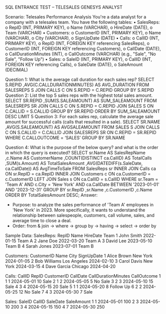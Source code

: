 SQL ENTRANCE TEST – TELESALES GENESYS ANALYST


Scenario: Telesales Performance Analysis
You're a data analyst for a company with a telesales team. You have the following tables:
•	SalesReps: 
o	RepID (INT, PRIMARY KEY), 
o	Name (VARCHAR), 
o	HireDate (DATE), 
o	Team (VARCHAR)
•	Customers: 
o	CustomerID (INT, PRIMARY KEY), 
o	Name (VARCHAR), 
o	City (VARCHAR), 
o	SignUpDate (DATE)
•	Calls: 
o	CallID (INT, PRIMARY KEY), 
o	RepID (INT, FOREIGN KEY referencing SalesReps), 
o	CustomerID (INT, FOREIGN KEY referencing Customers), 
o	CallDate (DATE), 
o	CallDurationMinutes (INT), 
o	CallOutcome (VARCHAR) (e.g., "Sale", "No Sale", "Follow Up")
•	Sales: 
o	SaleID (INT, PRIMARY KEY), 
o	CallID (INT, FOREIGN KEY referencing Calls), 
o	SaleDate (DATE), 
o	SaleAmount (DECIMAL)


Question 1: What is the average call duration for each sales rep?
SELECT S.REPID
	,AVG(C.CALLDURATIONMINUTES) AS AVG_DURATION
FROM SALESREPS S
JOIN CALLS C ON S.REPID = C.REPID
GROUP BY S.REPID
Question 2: List the top 5 sales reps with the highest total sales amount.
SELECT SR.REPID
	,SUM(S.SALEAMOUNT) AS SUM_SALEAMOUNT
FROM SALESREPS SR
	JOIN CALLS C ON S.REPID = C.REPID
	JOIN SALES S ON C.CALLID = S.CALLID
GROUP BY SR.REPID
ORDER BY SUM_SALEAMOUNT DESC LIMIT 5
Question 3: For each sales rep, calculate the average sale amount for successful calls (calls that resulted in a sale).
SELECT SR.NAME
	,AVG(S.SALEAMOUNT) AS AVGSALEAMOUNT
FROM SALES S
	JOIN CALLS C ON S.CALLID = C.CALLID
	JOIN SALESREPS SR ON C.REPID = SR.REPID
WHERE C.CALLOUTCOME = ‘SALES’
GROUP BY SR.NAME

Question 4: What is the purpose of the below query? and what is the order in which the query is executed?
SELECT sr.Name AS SalesRepName
	,c.Name AS CustomerName
	,COUNT(DISTINCT ca.CallID) AS TotalCalls
	,SUM(s.Amount) AS TotalSalesAmount
	,AVG(DATEDIFF(s.SaleDate, ca.CallDate)) AS AvgTimeToSale
FROM SalesReps sr
	INNER JOIN Calls ca ON sr.RepID = ca.RepID
	INNER JOIN Customers c ON ca.CustomerID = c.CustomerID
	LEFT JOIN Sales s ON ca.CallID = s.CallID
WHERE sr.Team = 'Team A'
	AND c.City = 'New York'
	AND ca.CallDate BETWEEN '2023-01-01'
		AND '2023-12-31'
GROUP BY sr.RepID
	,sr.Name
	,c.CustomerID
	,c.Name
ORDER BY TotalSalesAmount DESC;
Answer: 
-	Purpose: to analyze the sales performance of 'Team A' employees in 'New York' in 2023. More specifically, it wants to understand the relationship between salespeople, customers, call volume, sales, and average time to close a deal.
-	Order: from & join -> where -> group by -> having -> select -> order by

Sample Data:
SalesReps:
RepID	Name	HireDate	Team
1	John Smith	2022-01-15	Team A
2	Jane Doe	2022-03-20	Team A
3	David Lee	2023-05-10	Team B
4	Sarah Jones	2023-07-01	Team B

Customers:
CustomerID	Name	City	SignUpDate
1	Alice Brown	New York	2024-01-05
2	Bob Williams	Los Angeles	2024-02-10
3	Carol Davis	New York	2024-03-15
4	Dave Garcia	Chicago	2024-04-20

Calls:
CallID	RepID	CustomerID	CallDate	CallDurationMinutes	CallOutcome
1	1	1	2024-05-01	10	Sale
2	1	2	2024-05-05	5	No Sale
3	2	3	2024-05-10	15	Sale
4	3	4	2024-05-15	20	Sale
5	1	1	2024-05-20	8	Follow Up
6	2	2	2024-05-25	12	No Sale
7	4	3	2024-05-30	7	Sale

Sales:
SaleID	CallID	SaleDate	SaleAmount
1	1	2024-05-01	100
2	3	2024-05-10	200
3	4	2024-05-15	150
4	7	2024-05-30	250



